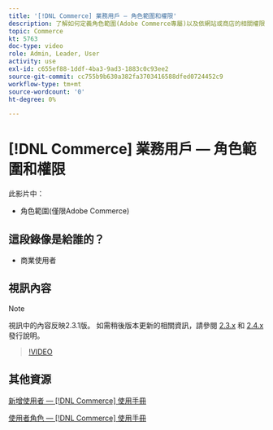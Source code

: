 ```yaml
---
title: '[!DNL Commerce] 業務用戶 — 角色範圍和權限'
description: 了解如何定義角色範圍(Adobe Commerce專屬)以及依網站或商店的相關權限。
topic: Commerce
kt: 5763
doc-type: video
role: Admin, Leader, User
activity: use
exl-id: c655ef88-1ddf-4ba3-9ad3-1883c0c93ee2
source-git-commit: cc755b9b630a382fa3703416588dfed0724452c9
workflow-type: tm+mt
source-wordcount: '0'
ht-degree: 0%

---
```


# [!DNL Commerce] 業務用戶 — 角色範圍和權限

此影片中：

- 角色範圍(僅限Adobe Commerce)

## 這段錄像是給誰的？

- 商業使用者

## 視訊內容

>[!NOTE]
>
>視訊中的內容反映2.3.1版。 如需稍後版本更新的相關資訊，請參閱 [ 2.3.x](https://devdocs.magento.com/guides/v2.3/release-notes/bk-release-notes.html) 和 [2.4.x](https://devdocs.magento.com/guides/v2.4/release-notes/bk-release-notes.html) 發行說明。

>[!VIDEO](https://video.tv.adobe.com/v/35948?quality=12&learn=on)

## 其他資源

[新增使用者 —  [!DNL Commerce] 使用手冊](https://docs.magento.com/user-guide/system/permissions-users-all.html)

[使用者角色 —  [!DNL Commerce] 使用手冊](https://docs.magento.com/user-guide/system/permissions-user-roles.html)
